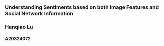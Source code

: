 ### Understanding Sentiments based on both Image Features and Social Network Information
### Hanqiao Lu
#### A20324072
